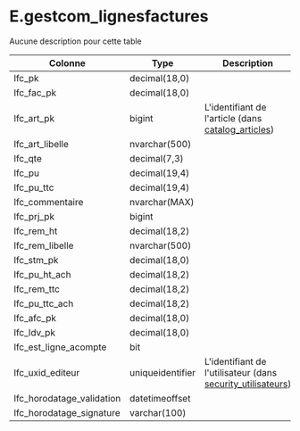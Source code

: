 # E.gestcom_lignesfactures

Aucune description pour cette table

Colonne|Type|Description
---|---|---
lfc_pk|decimal(18,0)|
lfc_fac_pk|decimal(18,0)|
lfc_art_pk|bigint|L'identifiant de l'article (dans [catalog_articles](generated_catalog_articles.md)) 
lfc_art_libelle|nvarchar(500)|
lfc_qte|decimal(7,3)|
lfc_pu|decimal(19,4)|
lfc_pu_ttc|decimal(19,4)|
lfc_commentaire|nvarchar(MAX)|
lfc_prj_pk|bigint|
lfc_rem_ht|decimal(18,2)|
lfc_rem_libelle|nvarchar(500)|
lfc_stm_pk|decimal(18,0)|
lfc_pu_ht_ach|decimal(18,2)|
lfc_rem_ttc|decimal(18,2)|
lfc_pu_ttc_ach|decimal(18,2)|
lfc_afc_pk|decimal(18,0)|
lfc_ldv_pk|decimal(18,0)|
lfc_est_ligne_acompte|bit|
lfc_uxid_editeur|uniqueidentifier|L'identifiant de l'utilisateur (dans [security_utilisateurs](generated_security_utilisateurs.md)) 
lfc_horodatage_validation|datetimeoffset|
lfc_horodatage_signature|varchar(100)|
